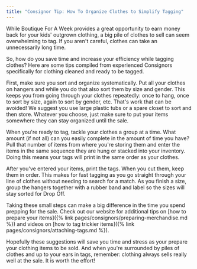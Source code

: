 ```yaml
---
title: "Consignor Tip: How To Organize Clothes to Simplify Tagging"
---
```


While Boutique For A Week provides a great opportunity to earn money back for your kids' outgrown clothing, a big pile of clothes to sell can seem overwhelming to tag. If you aren't careful, clothes can take an unnecessarily long time.

So, how do you save time and increase your efficiency while tagging clothes? Here are some tips compiled from experienced Consignors specifically for clothing cleaned and ready to be tagged.

First, make sure you sort and organize systematically. Put all your clothes on hangers and while you do that also sort them by size and gender. This keeps you from going through your clothes repeatedly: once to hang, once to sort by size, again to sort by gender, etc. That's work that can be avoided! We suggest you use large plastic tubs or a spare closet to sort and then store. Whatever you choose, just make sure to put your items somewhere they can stay organized until the sale.

When you're ready to tag, tackle your clothes a group at a time. What amount (if not all) can you easily complete in the amount of time you have? Pull that number of items from where you're storing them and enter the items in the same sequence they are hung or stacked into your inventory. Doing this means your tags will print in the same order as your clothes.

After you've entered your items, print the tags. When you cut them, keep them in order. This makes for fast tagging as you go straight through your line of clothes without needing to search for a match. As you finish a size, group the hangers together with a rubber band and label so the sizes will stay sorted for Drop Off.

Taking these small steps can make a big difference in the time you spend prepping for the sale. Check out our website for additional tips on [how to prepare your items]({% link pages/consignors/preparing-merchandise.md %}) and videos on [how to tag trickier items]({% link pages/consignors/attaching-tags.md %}).

Hopefully these suggestions will save you time and stress as your prepare your clothing items to be sold. And when you're surrounded by piles of clothes and up to your ears in tags, remember: clothing always sells really well at the sale. It is worth the effort!
